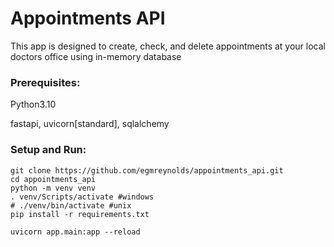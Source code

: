 # Appointments API
This app is designed to create, check, and delete appointments at your local doctors office using in-memory database

### Prerequisites:
Python3.10

fastapi, uvicorn[standard], sqlalchemy

### Setup and Run:
```
git clone https://github.com/egmreynolds/appointments_api.git
cd appointments_api
python -m venv venv 
. venv/Scripts/activate #windows
# ./venv/bin/activate #unix
pip install -r requirements.txt

uvicorn app.main:app --reload
```





